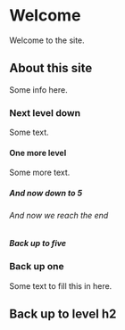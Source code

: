 # Welcome

Welcome to the site.

## About this site

Some info here.

### Next level down

Some text.

#### One more level

Some more text.

##### And now down to 5

###### And now we reach the end

##### Back up to five

### Back up one

Some text to fill this in here.

## Back up to level h2
